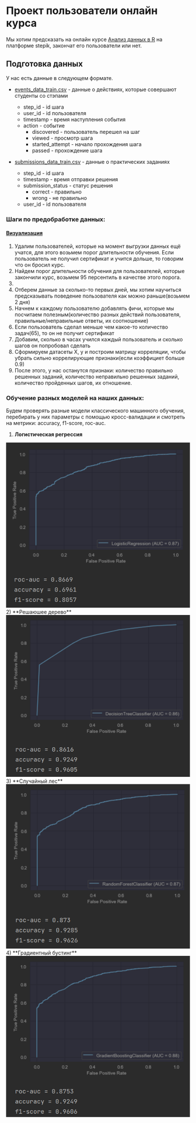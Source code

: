 # Проект пользователи онлайн курса

Мы хотим предсказать на онлайн курсе [Анализ данных в R](https://stepik.org/course/129) на платформе stepik, закончат его пользователи или нет.

## Подготовка данных

У нас есть данные в следующем формате.

* [events_data_train.csv](https://github.com/stepanskiba/ml_stepik_project/blob/master/data/event_data_train.zip) - данные о действиях, которые совершают студенты со стэпами
    * step_id - id шага
    * user_id - id пользователя
    * timestamp - время наступления события
    * action - событие
        - discovered - пользователь перешел на шаг
        - viewed - просмотр шага
        - started_attempt - начало прохождения шага
        - passed - прохождение  шага

* [submissions_data_train.csv](https://github.com/stepanskiba/ml_stepik_project/blob/master/data/submissions_data_train.zip) - данные о практических заданиях
    * step_id - id шага
    * timestamp - время отправки решения
    * submission_status - статус решения
        - correct - правильно
        - wrong - не правильно
    * user_id - id пользователя

### Шаги по предобработке данных:
#### [Визуализация](https://github.com/stepanskiba/ml_stepik_project/tree/master/images)
1) Удалим пользователей, которые на момент выгрузки данных ещё учатся, для этого возьмем порог длительности обучения. Если пользователь не получил сертификат и учится дольше, то говорим что он бросил курс.
1) Найдем порог длительности обучения для пользователей, которые закончили курс, возьмем 95 персентиль в качестве этого порога.
2) 
3) Отберем данные за сколько-то первых дней, мы хотим научиться предсказывать поведение пользователя как можно раньше(возьмем 2 дня)
4) Начнем к каждому пользователю добавлять фичи, которые мы посчитаем полезным(количество разных действий пользователя, правильные/неправильные ответы, их соотношение)
5) Если пользователь сделал меньше чем какое-то количество задач(65), то он не получит сертификат
6) Добавим, сколько в часах учился каждый пользователь и сколько шагов он попробовал сделать
7) Сформируем датасеты X, y и построим матрицу корреляции, чтобы убрать сильно коррелирующие признаки(если коэффициет больше 0.9)
8) После этого, у нас останутся признаки: количество правильно решенных заданий, количество неправильно решенных заданий, количество пройденных шагов, их отношение.

### Обучение разных моделей на наших данных:
Будем проверять разные модели классического машинного обучения, перебирать у них параметры с помощью кросс-валидации и смотреть на метрики: accuracy, f1-score, roc-auc.
1) **Логистическая регрессия**
<img src="https://github.com/stepanskiba/ml_stepik_project/blob/master/images/log_reg.png" alt="альтернативный текст">
2) **Решаюшее дерево**
<img src="https://github.com/stepanskiba/ml_stepik_project/blob/master/images/tree.png" alt="альтернативный текст">
3) **Случайный леc**
<img src="https://github.com/stepanskiba/ml_stepik_project/blob/master/images/random_forest.png" alt="альтернативный текст">
4) **Градиентный бустинг**
<img src="https://github.com/stepanskiba/ml_stepik_project/blob/master/images/grad_boost.png" alt="альтернативный текст">
